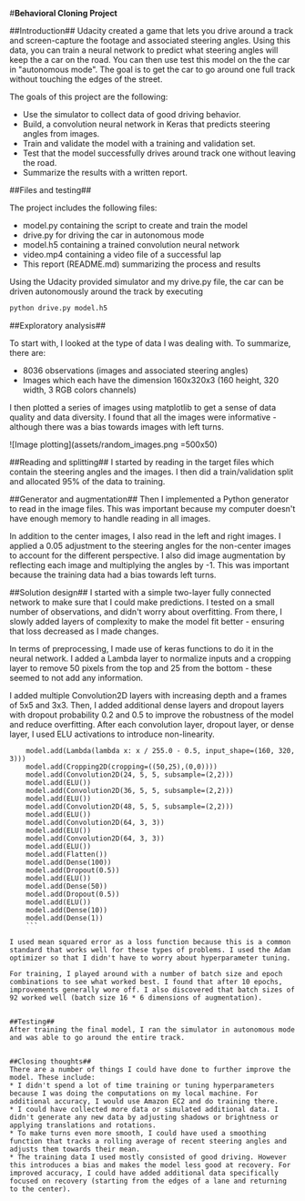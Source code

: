 #**Behavioral Cloning Project** 

##Introduction##
Udacity created a game that lets you drive around a track and screen-capture the footage and associated steering angles. Using this data, you can train a neural network to predict what steering angles will keep the a car on the road. You can then use test this model on the the car in "autonomous mode". The goal is to get the car to go around one full track without touching the edges of the street. 

The goals of this project are the following:
* Use the simulator to collect data of good driving behavior.
* Build, a convolution neural network in Keras that predicts steering angles from images.
* Train and validate the model with a training and validation set.
* Test that the model successfully drives around track one without leaving the road.
* Summarize the results with a written report.


##Files and testing##

The project includes the following files:
* model.py containing the script to create and train the model
* drive.py for driving the car in autonomous mode
* model.h5 containing a trained convolution neural network 
* video.mp4 containing a video file of a successful lap
* This report (README.md) summarizing the process and results


Using the Udacity provided simulator and my drive.py file, the car can be driven autonomously around the track by executing 
```sh
python drive.py model.h5
```


##Exploratory analysis##

To start with, I looked at the type of data I was dealing with. To summarize, there are:
* 8036 observations (images and associated steering angles)
* Images which each have the dimension 160x320x3 (160 height, 320 width, 3 RGB colors channels)


I then plotted a series of images using matplotlib to get a sense of data quality and data diversity. I found that all the images were informative - although there was a bias towards images with left turns.

![Image plotting](assets/random_images.png =500x50)


##Reading and splitting##
I started by reading in the target files which contain the steering angles and the images. I then did a train/validation split and allocated 95% of the data to training.

##Generator and augmentation##
Then I implemented a Python generator to read in the image files. This was important because my computer doesn't have enough memory to handle reading in all images. 

In addition to the center images, I also read in the left and right images. I applied a 0.05 adjustment to the steering angles for the non-center images to account for the different perspective. I also did image augmentation by reflecting each image and multiplying the angles by -1. This was important because the training data had a bias towards left turns.


##Solution design##
I started with a simple two-layer fully connected network to make sure that I could make predictions. I tested on a  small number of observations, and didn't worry about overfitting. From there, I slowly added layers of complexity to make the model fit better - ensuring that loss decreased as I made changes. 

In terms of preprocessing, I made use of keras functions to do it in the neural network. I added a Lambda layer to normalize inputs and a cropping layer to remove 50 pixels from the top and 25 from the bottom - these seemed to not add any information. 

I added multiple Convolution2D layers with increasing depth and a frames of 5x5 and 3x3.  Then, I added additional dense layers and dropout layers with dropout probability 0.2 and 0.5 to improve the robustness of the model and reduce overfitting. After each convolution layer, dropout layer, or dense layer, I used ELU activations to introduce non-linearity. 

```model = Sequential()
    model.add(Lambda(lambda x: x / 255.0 - 0.5, input_shape=(160, 320, 3)))
    model.add(Cropping2D(cropping=((50,25),(0,0))))
    model.add(Convolution2D(24, 5, 5, subsample=(2,2)))
    model.add(ELU())
    model.add(Convolution2D(36, 5, 5, subsample=(2,2)))
    model.add(ELU())
    model.add(Convolution2D(48, 5, 5, subsample=(2,2)))
    model.add(ELU())
    model.add(Convolution2D(64, 3, 3))
    model.add(ELU())
    model.add(Convolution2D(64, 3, 3))
    model.add(ELU())
    model.add(Flatten())
    model.add(Dense(100))
    model.add(Dropout(0.5))
    model.add(ELU())
    model.add(Dense(50))
    model.add(Dropout(0.5))
    model.add(ELU())
    model.add(Dense(10))
    model.add(Dense(1))
    ```

I used mean squared error as a loss function because this is a common standard that works well for these types of problems. I used the Adam optimizer so that I didn't have to worry about hyperparameter tuning. 

For training, I played around with a number of batch size and epoch combinations to see what worked best. I found that after 10 epochs, improvements generally wore off. I also discovered that batch sizes of 92 worked well (batch size 16 * 6 dimensions of augmentation).


##Testing##
After training the final model, I ran the simulator in autonomous mode and was able to go around the entire track. 


##Closing thoughts##
There are a number of things I could have done to further improve the model. These include:
* I didn't spend a lot of time training or tuning hyperparameters because I was doing the computations on my local machine. For additional accuracy, I would use Amazon EC2 and do training there. 
* I could have collected more data or simulated additional data. I didn't generate any new data by adjusting shadows or brightness or applying translations and rotations. 
* To make turns even more smooth, I could have used a smoothing function that tracks a rolling average of recent steering angles and adjusts them towards their mean.
* The training data I used mostly consisted of good driving. However this introduces a bias and makes the model less good at recovery. For improved accuracy, I could have added additional data specifically focused on recovery (starting from the edges of a lane and returning to the center).


